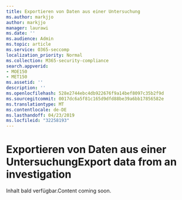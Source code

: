 ```yaml
---
title: Exportieren von Daten aus einer Untersuchung
ms.author: markjjo
author: markjjo
manager: laurawi
ms.date: ''
ms.audience: Admin
ms.topic: article
ms.service: O365-seccomp
localization_priority: Normal
ms.collection: M365-security-compliance
search.appverid:
- MOE150
- MET150
ms.assetid: ''
description: ''
ms.openlocfilehash: 528e2744ebc4db922676f9a14bef8097c35b2f9d
ms.sourcegitcommit: 0017dc6a5f81c165d9dfd88be39a6bb17856582e
ms.translationtype: MT
ms.contentlocale: de-DE
ms.lasthandoff: 04/23/2019
ms.locfileid: "32258193"
---
```

# <a name="export-data-from-an-investigation"></a><span data-ttu-id="b66d6-102">Exportieren von Daten aus einer Untersuchung</span><span class="sxs-lookup"><span data-stu-id="b66d6-102">Export data from an investigation</span></span>

<span data-ttu-id="b66d6-103">Inhalt bald verfügbar.</span><span class="sxs-lookup"><span data-stu-id="b66d6-103">Content coming soon.</span></span>